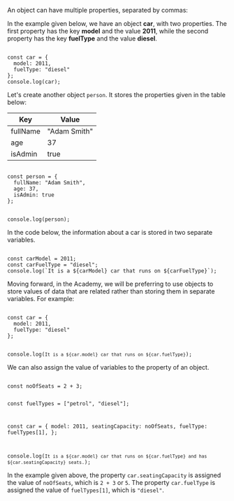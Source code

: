 An object can have multiple properties,
separated by commas:

In the example given below,
we have an object **car**,
with two properties.
The first property has the key **model**
and the value **2011**,
while the second property has the key
**fuelType** and
the value **diesel**.

<codeblock language="javascript" type="lesson">
<code>
const car = {
  model: 2011,
  fuelType: "diesel"
};
console.log(car);
</code>
</codeblock>

Let's create another object `person`.
It stores the properties given in the table below:

| Key      | Value        |
| -------- | ------------ |
| fullName | "Adam Smith" |
| age      | 37           |
| isAdmin  | true         |

<codeblock language="javascript" type="lesson">
<code>
const person = {
  fullName: "Adam Smith",
  age: 37,
  isAdmin: true
};

console.log(person);
</code>
</codeblock>

In the code below, the information
about a car is stored in two
separate variables.

<codeblock language="javascript" type="lesson">
<code>
const carModel = 2011;
const carFuelType = "diesel";
console.log(`It is a ${carModel} car that runs on ${carFuelType}`);
</code>
</codeblock>

Moving forward, in the Academy,
we will be preferring to use
objects to store values of
data that are related
rather than
storing them in separate variables.
For example:

<codeblock language="javascript" type="lesson">
<code>
const car = {
  model: 2011,
  fuelType: "diesel"
};

console.log(`It is a ${car.model} car that runs on ${car.fuelType}`);
</code>
</codeblock>

We can also assign the value of variables
to the property of an object.

<codeblock language="javascript" type="lesson">
<code>
const noOfSeats = 2 + 3;

const fuelTypes = ["petrol", "diesel"];

const car = {
  model: 2011,
  seatingCapacity: noOfSeats,
  fuelType: fuelTypes[1],
};

console.log(`It is a ${car.model} car that runs on ${car.fuelType} and has ${car.seatingCapacity} seats.`);
</code>
</codeblock>

In the example given above,
the property `car.seatingCapacity`
is assigned the value of `noOfSeats`,
which is `2 + 3` or `5`.
The property `car.fuelType`
is assigned the value of `fuelTypes[1]`,
which is `"diesel"`.
